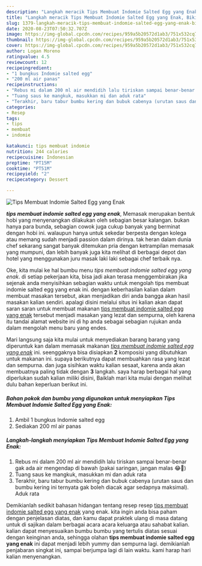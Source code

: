 ```yaml
---
description: "Langkah meracik Tips Membuat Indomie Salted Egg yang Enak, Bikin Ngiler"
title: "Langkah meracik Tips Membuat Indomie Salted Egg yang Enak, Bikin Ngiler"
slug: 1379-langkah-meracik-tips-membuat-indomie-salted-egg-yang-enak-bikin-ngiler
date: 2020-08-23T07:50:32.707Z
image: https://img-global.cpcdn.com/recipes/959a5b20572d1ab3/751x532cq70/tips-membuat-indomie-salted-egg-yang-enak-foto-resep-utama.jpg
thumbnail: https://img-global.cpcdn.com/recipes/959a5b20572d1ab3/751x532cq70/tips-membuat-indomie-salted-egg-yang-enak-foto-resep-utama.jpg
cover: https://img-global.cpcdn.com/recipes/959a5b20572d1ab3/751x532cq70/tips-membuat-indomie-salted-egg-yang-enak-foto-resep-utama.jpg
author: Logan Moreno
ratingvalue: 4.5
reviewcount: 12
recipeingredient:
- "1 bungkus Indomie salted egg"
- "200 ml air panas"
recipeinstructions:
- "Rebus mi dalam 200 ml air mendidih lalu tiriskan sampai benar-benar gak ada air mengendap di bawah (pakai saringan, jangan malas 😂🤣)"
- "Tuang saus ke mangkuk, masukkan mi dan aduk rata"
- "Terakhir, baru tabur bumbu kering dan bubuk cabenya (urutan saus dan bumbu kering ini ternyata gak boleh diacak agar sedapnya maksimal). Aduk rata"
categories:
- Resep
tags:
- tips
- membuat
- indomie

katakunci: tips membuat indomie 
nutrition: 244 calories
recipecuisine: Indonesian
preptime: "PT15M"
cooktime: "PT51M"
recipeyield: "2"
recipecategory: Dessert

---
```



![Tips Membuat Indomie Salted Egg yang Enak](https://img-global.cpcdn.com/recipes/959a5b20572d1ab3/751x532cq70/tips-membuat-indomie-salted-egg-yang-enak-foto-resep-utama.jpg)

<b><i>tips membuat indomie salted egg yang enak</i></b>, Memasak merupakan bentuk hobi yang menyenangkan dilakukan oleh sebagian besar kalangan. bukan hanya para bunda, sebagian cowok juga cukup banyak yang berminat dengan hobi ini. walaupun hanya untuk sekedar berpesta dengan kolega atau memang sudah menjadi passion dalam dirinya. tak heran dalam dunia chef sekarang sangat banyak ditemukan pria dengan ketrampilan memasak yang mumpuni, dan lebih banyak juga kita melihat di berbagai depot dan hotel yang menggunakan juru masak laki laki sebagai chef terbaik nya.

Oke, kita mulai ke hal bumbu menu <i>tips membuat indomie salted egg yang enak</i>. di setiap pekerjaan kita, bisa jadi akan terasa menggembirakan jika sejenak anda menyisihkan sebagian waktu untuk mengolah tips membuat indomie salted egg yang enak ini. dengan keberhasilan kalian dalam membuat masakan tersebut, akan menjadikan diri anda bangga akan hasil masakan kalian sendiri. apalagi disini melalui situs ini kalian akan dapat saran saran untuk membuat makanan <u>tips membuat indomie salted egg yang enak</u> tersebut menjadi masakan yang lezat dan sempurna, oleh karena itu tandai alamat website ini di hp anda sebagai sebagian rujukan anda dalam mengolah menu baru yang endes.




Mari langsung saja kita mulai untuk menyediakan barang barang yang diperuntuk kan dalam memasak makanan <u><i>tips membuat indomie salted egg yang enak</i></u> ini. seenggaknya bisa disiapkan <b>2</b> komposisi yang dibutuhkan untuk makanan ini. supaya berikutnya dapat membuahkan rasa yang lezat dan sempurna. dan juga sisihkan waktu kalian sesaat, karena anda akan membuatnya paling tidak dengan <b>3</b> langkah. saya harap berbagai hal yang diperlukan sudah kalian miliki disini, Baiklah mari kita mulai dengan melihat dulu bahan keperluan berikut ini.

<!--inarticleads1-->

##### Bahan pokok dan bumbu yang digunakan untuk menyiapkan Tips Membuat Indomie Salted Egg yang Enak:

1. Ambil 1 bungkus Indomie salted egg
1. Sediakan 200 ml air panas




<!--inarticleads2-->

##### Langkah-langkah menyiapkan Tips Membuat Indomie Salted Egg yang Enak:

1. Rebus mi dalam 200 ml air mendidih lalu tiriskan sampai benar-benar gak ada air mengendap di bawah (pakai saringan, jangan malas 😂🤣)
1. Tuang saus ke mangkuk, masukkan mi dan aduk rata
1. Terakhir, baru tabur bumbu kering dan bubuk cabenya (urutan saus dan bumbu kering ini ternyata gak boleh diacak agar sedapnya maksimal). Aduk rata




Demikianlah sedikit bahasan hidangan tentang resep resep <u>tips membuat indomie salted egg yang enak</u> yang enak. kita ingin anda bisa paham dengan penjelasan diatas, dan kamu dapat praktek ulang di masa datang untuk di sajikan dalam berbagai acara acara keluarga atau sahabat kalian. kalian dapat menyesuaikan bumbu bumbu yang tertulis diatas sesuai dengan keinginan anda, sehingga olahan <b>tips membuat indomie salted egg yang enak</b> ini dapat menjadi lebih yummy dan sempurna lagi. demikianlah penjabaran singkat ini, sampai berjumpa lagi di lain waktu. kami harap hari kalian menyenangkan.
